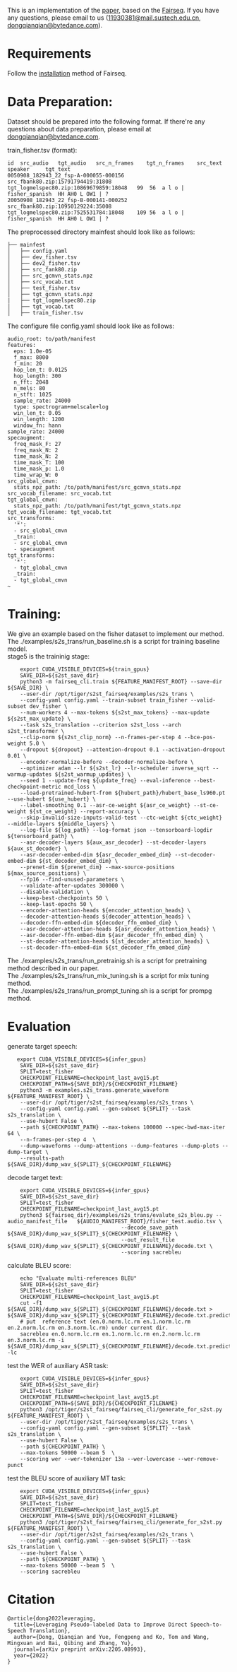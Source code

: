 This is an implementation of the [paper](https://arxiv.org/abs/2205.08993), based on the [Fairseq](https://github.com/pytorch/fairseq). 
If you have any questions, please email to us (11930381@mail.sustech.edu.cn, dongqianqian@bytedance.com).
# Requirements
Follow the [installation](https://github.com/pytorch/fairseq) method of Fairseq.  
# Data Preparation: 
Dataset should be prepared into the following format. If there're any questions about data preparation, please email at dongqianqian@bytedance.com.

train_fisher.tsv (format):  
```
id	src_audio	tgt_audio	src_n_frames	tgt_n_frames	src_text	speaker		tgt_text  
0050908_182943_22_fsp-A-000055-000156   src_fbank80.zip:15791794419:31808  tgt_logmelspec80.zip:10869679859:18048   99  56  a l o | fisher_spanish  HH AH0 L OW1 | ?    
20050908_182943_22_fsp-B-000141-000252  src_fbank80.zip:10950129224:35008  tgt_logmelspec80.zip:7525531784:18048    109 56  a l o | fisher_spanish  HH AH0 L OW1 | ?
```
The preprocessed directory mainfest should look like as follows:
```
├── mainfest
│   ├── config.yaml
│   ├── dev_fisher.tsv
│   ├── dev2_fisher.tsv
│   ├── src_fank80.zip
│   ├── src_gcmvn_stats.npz
│   ├── src_vocab.txt
│   ├── test_fisher.tsv
│   ├── tgt_gcmvn_stats.npz
|   ├── tgt_logmelspec80.zip
│   ├── tgt_vocab.txt
│   ├── train_fisher.tsv

```
The configure file config.yaml should look like as follows:
```
audio_root: to/path/manifest
features:
  eps: 1.0e-05
  f_max: 8000
  f_min: 20
  hop_len_t: 0.0125
  hop_length: 300
  n_fft: 2048
  n_mels: 80
  n_stft: 1025
  sample_rate: 24000
  type: spectrogram+melscale+log
  win_len_t: 0.05
  win_length: 1200
  window_fn: hann
sample_rate: 24000
specaugment:
  freq_mask_F: 27
  freq_mask_N: 2
  time_mask_N: 2
  time_mask_T: 100
  time_mask_p: 1.0
  time_wrap_W: 0
src_global_cmvn:
  stats_npz_path: /to/path/manifest/src_gcmvn_stats.npz
src_vocab_filename: src_vocab.txt
tgt_global_cmvn:
  stats_npz_path: /to/path/manifest/tgt_gcmvn_stats.npz
tgt_vocab_filename: tgt_vocab.txt
src_transforms:
  '*':
  - src_global_cmvn
  _train:
  - src_global_cmvn
  - specaugment
tgt_transforms:
  '*':
  - tgt_global_cmvn
  _train:
  - tgt_global_cmvn
~
```
# Training: 
We give an example based on the fisher dataset to implement our method.  
The ./examples/s2s_trans/run_baseline.sh is a script for training baseline model.    
stage5 is the traininig stage:  
```
    export CUDA_VISIBLE_DEVICES=${train_gpus}
    SAVE_DIR=${s2st_save_dir}
    python3 -m fairseq_cli.train ${FEATURE_MANIFEST_ROOT} --save-dir ${SAVE_DIR} \
    --user-dir /opt/tiger/s2st_fairseq/examples/s2s_trans \
    --config-yaml config.yaml --train-subset train_fisher --valid-subset dev_fisher \
    --num-workers 4 --max-tokens ${s2st_max_tokens} --max-update ${s2st_max_update} \
    --task s2s_translation --criterion s2st_loss --arch s2st_transformer \
    --clip-norm ${s2st_clip_norm} --n-frames-per-step 4 --bce-pos-weight 5.0 \
    --dropout ${dropout} --attention-dropout 0.1 --activation-dropout 0.01 \
    --encoder-normalize-before --decoder-normalize-before \
    --optimizer adam --lr ${s2st_lr} --lr-scheduler inverse_sqrt --warmup-updates ${s2st_warmup_updates} \
    --seed 1 --update-freq ${update_freq} --eval-inference --best-checkpoint-metric mcd_loss \
    --load-pretrained-hubert-from ${hubert_path}/hubert_base_ls960.pt --use-hubert ${use_hubert} \
    --label-smoothing 0.1 --asr-ce-weight ${asr_ce_weight} --st-ce-weight ${st_ce_weight} --report-accuracy \
    --skip-invalid-size-inputs-valid-test --ctc-weight ${ctc_weight}  --middle-layers ${middle_layers} \
    --log-file ${log_path} --log-format json --tensorboard-logdir ${tensorboard_path} \
    --asr-decoder-layers ${aux_asr_decoder} --st-decoder-layers ${aux_st_decoder} \
    --asr-decoder-embed-dim ${asr_decoder_embed_dim} --st-decoder-embed-dim ${st_decoder_embed_dim} \
    --prenet-dim ${prenet_dim} --max-source-positions ${max_source_positions} \
    --fp16 --find-unused-parameters \
    --validate-after-updates 300000 \
    --disable-validation \
    --keep-best-checkpoints 50 \
    --keep-last-epochs 50 \
    --encoder-attention-heads ${encoder_attention_heads} \
    --decoder-attention-heads ${decoder_attention_heads} \
    --decoder-ffn-embed-dim ${decoder_ffn_embed_dim} \
    --asr-decoder-attention-heads ${asr_decoder_attention_heads} \
    --asr-decoder-ffn-embed-dim ${asr_decoder_ffn_embed_dim} \
    --st-decoder-attention-heads ${st_decoder_attention_heads} \
    --st-decoder-ffn-embed-dim ${st_decoder_ffn_embed_dim}
```
The ./examples/s2s_trans/run_pretrainig.sh is a script for pretraining method described in our paper.   
The ./examples/s2s_trans/run_mix_tuning.sh is a script for mix tuning method.   
The ./examples/s2s_trans/run_prompt_tuning.sh is a script for prompg method.   
# Evaluation
generate target speech:
```
   export CUDA_VISIBLE_DEVICES=${infer_gpus}
    SAVE_DIR=${s2st_save_dir}
    SPLIT=test_fisher
    CHECKPOINT_FILENAME=checkpoint_last_avg15.pt
    CHECKPOINT_PATH=${SAVE_DIR}/${CHECKPOINT_FILENAME}
    python3 -m examples.s2s_trans.generate_waveform ${FEATURE_MANIFEST_ROOT} \
    --user-dir /opt/tiger/s2st_fairseq/examples/s2s_trans \
    --config-yaml config.yaml --gen-subset ${SPLIT} --task s2s_translation \
    --use-hubert False \
    --path ${CHECKPOINT_PATH} --max-tokens 100000 --spec-bwd-max-iter 64 \
    --n-frames-per-step 4  \
    --dump-waveforms --dump-attentions --dump-features --dump-plots --dump-target \
    --results-path ${SAVE_DIR}/dump_wav_${SPLIT}_${CHECKPOINT_FILENAME}
```
decode target text:
```
    export CUDA_VISIBLE_DEVICES=${infer_gpus}
    SAVE_DIR=${s2st_save_dir}
    SPLIT=test_fisher
    CHECKPOINT_FILENAME=checkpoint_last_avg15.pt
    python3 ${fairseq_dir}/examples/s2s_trans/evalute_s2s_bleu.py --audio_manifest_file   ${AUDIO_MANIFEST_ROOT}/fisher_test.audio.tsv \
                                    --decode_save_path ${SAVE_DIR}/dump_wav_${SPLIT}_${CHECKPOINT_FILENAME} \
                                    --out_result_file ${SAVE_DIR}/dump_wav_${SPLIT}_${CHECKPOINT_FILENAME}/decode.txt \
                                    --scoring sacrebleu
```
calculate BLEU score:
```
    echo "Evaluate multi-references BLEU"
    SAVE_DIR=${s2st_save_dir}
    SPLIT=test_fisher
    CHECKPOINT_FILENAME=checkpoint_last_avg15.pt
    cut -f1 ${SAVE_DIR}/dump_wav_${SPLIT}_${CHECKPOINT_FILENAME}/decode.txt > ${SAVE_DIR}/dump_wav_${SPLIT}_${CHECKPOINT_FILENAME}/decode.txt.prediction
    # put  reference text (en.0.norm.lc.rm en.1.norm.lc.rm en.2.norm.lc.rm en.3.norm.lc.rm) under current dir.
    sacrebleu en.0.norm.lc.rm en.1.norm.lc.rm en.2.norm.lc.rm en.3.norm.lc.rm -i ${SAVE_DIR}/dump_wav_${SPLIT}_${CHECKPOINT_FILENAME}/decode.txt.prediction -lc
```
test the WER of auxiliary ASR task:
```
    export CUDA_VISIBLE_DEVICES=${infer_gpus}
    SAVE_DIR=${s2st_save_dir}
    SPLIT=test_fisher
    CHECKPOINT_FILENAME=checkpoint_last_avg15.pt
    CHECKPOINT_PATH=${SAVE_DIR}/${CHECKPOINT_FILENAME}
    python3 /opt/tiger/s2st_fairseq/fairseq_cli/generate_for_s2st.py ${FEATURE_MANIFEST_ROOT} \
    --user-dir /opt/tiger/s2st_fairseq/examples/s2s_trans \
    --config-yaml config.yaml --gen-subset ${SPLIT} --task s2s_translation \
    --use-hubert False \
    --path ${CHECKPOINT_PATH} \
    --max-tokens 50000 --beam 5  \
    --scoring wer --wer-tokenizer 13a --wer-lowercase --wer-remove-punct
```
test the BLEU score of auxiliary MT task:
```
    export CUDA_VISIBLE_DEVICES=${infer_gpus}
    SAVE_DIR=${s2st_save_dir}
    SPLIT=test_fisher
    CHECKPOINT_FILENAME=checkpoint_last_avg15.pt
    CHECKPOINT_PATH=${SAVE_DIR}/${CHECKPOINT_FILENAME}
    python3 /opt/tiger/s2st_fairseq/fairseq_cli/generate_for_s2st.py ${FEATURE_MANIFEST_ROOT} \
    --user-dir /opt/tiger/s2st_fairseq/examples/s2s_trans \
    --config-yaml config.yaml --gen-subset ${SPLIT} --task s2s_translation \
    --use-hubert False \
    --path ${CHECKPOINT_PATH} \
    --max-tokens 50000 --beam 5  \
    --scoring sacrebleu
```
# Citation
```
@article{dong2022leveraging,
  title={Leveraging Pseudo-labeled Data to Improve Direct Speech-to-Speech Translation},
  author={Dong, Qianqian and Yue, Fengpeng and Ko, Tom and Wang, Mingxuan and Bai, Qibing and Zhang, Yu},
  journal={arXiv preprint arXiv:2205.08993},
  year={2022}
}
```

